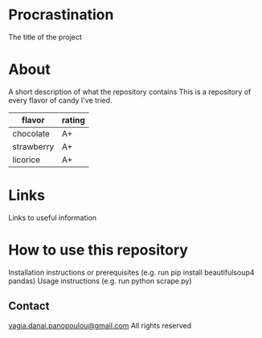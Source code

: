 # Procrastination
The title of the project

# About
A short description of what the repository contains
This is a repository of every flavor of candy I've tried.

|flavor|rating|
|---|---|
|chocolate|A+|
|strawberry|A+|
|licorice|A+|

# Links
Links to useful information

# How to use this repository
Installation instructions or prerequisites (e.g. run pip install beautifulsoup4 pandas)
Usage instructions (e.g. run python scrape.py)

## Contact

vagia.danai.panopoulou@gmail.com
All rights reserved
